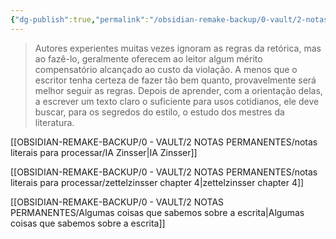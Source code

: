 ```yaml
---
{"dg-publish":true,"permalink":"/obsidian-remake-backup/0-vault/2-notas-permanentes/conheca-as-regras-como-um-mestre-quebre-as-como-um-artista/","tags":["permanente"],"dgHomeLink":true,"dgShowLocalGraph":true,"dgShowFileTree":true,"dgEnableSearch":true,"noteIcon":""}
---
```


> Autores experientes muitas vezes ignoram as regras da retórica, mas ao fazê-lo, geralmente oferecem ao leitor algum mérito compensatório alcançado ao custo da violação. A menos que o escritor tenha certeza de fazer tão bem quanto, provavelmente será melhor seguir as regras. Depois de aprender, com a orientação delas, a escrever um texto claro o suficiente para usos cotidianos, ele deve buscar, para os segredos do estilo, o estudo dos mestres da literatura.

[[OBSIDIAN-REMAKE-BACKUP/0 - VAULT/2 NOTAS PERMANENTES/notas literais para processar/IA Zinsser\|IA Zinsser]]

[[OBSIDIAN-REMAKE-BACKUP/0 - VAULT/2 NOTAS PERMANENTES/notas literais para processar/zettelzinsser chapter 4\|zettelzinsser chapter 4]]

[[OBSIDIAN-REMAKE-BACKUP/0 - VAULT/2 NOTAS PERMANENTES/Algumas coisas que sabemos sobre a escrita\|Algumas coisas que sabemos sobre a escrita]]